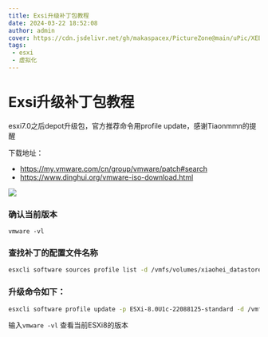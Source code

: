 ```yaml
---
title: Exsi升级补丁包教程
date: 2024-03-22 18:52:08
author: admin
cover: https://cdn.jsdelivr.net/gh/makaspacex/PictureZone@main/uPic/XEBAqw.png
tags:
 - esxi
 - 虚拟化
---
```


# Exsi升级补丁包教程

esxi7.0之后depot升级包，官方推荐命令用profile update，感谢Tiaonmmn的提醒

下载地址：
- https://my.vmware.com/cn/group/vmware/patch#search
- https://www.dinghui.org/vmware-iso-download.html

![](https://cdn.jsdelivr.net/gh/makaspacex/PictureZone@main/uPic/XEBAqw.png)

###  确认当前版本
`vmware -vl`

### 查找补丁的配置文件名称
```bash
esxcli software sources profile list -d /vmfs/volumes/xiaohei_datastore1/VMware-ESXi-8.0U1c-22088125-depot.zip
```
### 升级命令如下：
```bash
esxcli software profile update -p ESXi-8.0U1c-22088125-standard -d /vmfs/volumes/xiaohei_datastore1/VMware-ESXi-8.0U1c-22088125-depot.zip
```

输入`vmware -vl` 查看当前ESXi8的版本

